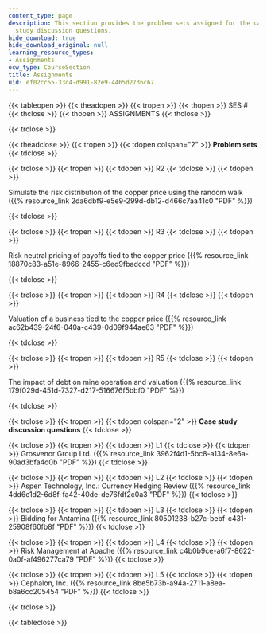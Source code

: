 ```yaml
---
content_type: page
description: This section provides the problem sets assigned for the case and case
  study discussion questions.
hide_download: true
hide_download_original: null
learning_resource_types:
- Assignments
ocw_type: CourseSection
title: Assignments
uid: ef02cc55-33c4-d991-82e9-4465d2736c67
---
```


{{< tableopen >}}
{{< theadopen >}}
{{< tropen >}}
{{< thopen >}}
SES #
{{< thclose >}}
{{< thopen >}}
ASSIGNMENTS
{{< thclose >}}

{{< trclose >}}

{{< theadclose >}}
{{< tropen >}}
{{< tdopen colspan="2" >}}
**Problem sets**
{{< tdclose >}}

{{< trclose >}}
{{< tropen >}}
{{< tdopen >}}
R2
{{< tdclose >}}
{{< tdopen >}}


Simulate the risk distribution of the copper price using the random walk ({{% resource_link 2da6dbf9-e5e9-299d-db12-d466c7aa41c0 "PDF" %}})


{{< tdclose >}}

{{< trclose >}}
{{< tropen >}}
{{< tdopen >}}
R3
{{< tdclose >}}
{{< tdopen >}}


Risk neutral pricing of payoffs tied to the copper price ({{% resource_link 18870c83-a51e-8966-2455-c6ed9fbadccd "PDF" %}})


{{< tdclose >}}

{{< trclose >}}
{{< tropen >}}
{{< tdopen >}}
R4
{{< tdclose >}}
{{< tdopen >}}


Valuation of a business tied to the copper price ({{% resource_link ac62b439-24f6-040a-c439-0d09f944ae63 "PDF" %}})


{{< tdclose >}}

{{< trclose >}}
{{< tropen >}}
{{< tdopen >}}
R5
{{< tdclose >}}
{{< tdopen >}}


The impact of debt on mine operation and valuation ({{% resource_link 179f029d-451d-7327-d217-516676f5bbf0 "PDF" %}})


{{< tdclose >}}

{{< trclose >}}
{{< tropen >}}
{{< tdopen colspan="2" >}}
**Case study discussion questions**
{{< tdclose >}}

{{< trclose >}}
{{< tropen >}}
{{< tdopen >}}
L1
{{< tdclose >}}
{{< tdopen >}}
Grosvenor Group Ltd. ({{% resource_link 3962f4d1-5bc8-a134-8e6a-90ad3bfa4d0b "PDF" %}})
{{< tdclose >}}

{{< trclose >}}
{{< tropen >}}
{{< tdopen >}}
L2
{{< tdclose >}}
{{< tdopen >}}
Aspen Technology, Inc.: Currency Hedging Review ({{% resource_link 4dd6c1d2-6d8f-fa42-40de-de76fdf2c0a3 "PDF" %}})
{{< tdclose >}}

{{< trclose >}}
{{< tropen >}}
{{< tdopen >}}
L3
{{< tdclose >}}
{{< tdopen >}}
Bidding for Antamina ({{% resource_link 80501238-b27c-bebf-c431-25908f60fb8f "PDF" %}})
{{< tdclose >}}

{{< trclose >}}
{{< tropen >}}
{{< tdopen >}}
L4
{{< tdclose >}}
{{< tdopen >}}
Risk Management at Apache ({{% resource_link c4b0b9ce-a6f7-8622-0a0f-af496277ca79 "PDF" %}})
{{< tdclose >}}

{{< trclose >}}
{{< tropen >}}
{{< tdopen >}}
L5
{{< tdclose >}}
{{< tdopen >}}
Cephalon, Inc. ({{% resource_link 8be5b73b-a94a-2711-a8ea-b8a6cc205454 "PDF" %}})
{{< tdclose >}}

{{< trclose >}}

{{< tableclose >}}